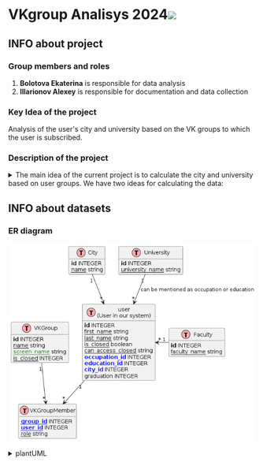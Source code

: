 # VKgroup Analisys 2024<img src="https://github.com/blackcater/blackcater/raw/main/images/Hi.gif" height="32"/></h1>
## INFO about project

### Group members and roles
1. **Bolotova Ekaterina** is responsible for data analysis
2. **Illarionov Alexey** is responsible for documentation and data collection

### Key Idea of the project
Analysis of the user's city and university based on the VK groups to which the user is subscribed.

### Description  of the project
<details>
  <summary>The main idea of the current project is to calculate the city and university based on user groups. We have two ideas for calculating the data:</summary>
    <ol>
      <li>
Set the central groups manually and go from them. That is, we identify those groups that, with a relatively high probability, may indicate that the user belongs to a particular city/university. Next, we collect user groups and find intersections, thereby defining a set of groups, participation in which increases the likelihood that the user belongs to a particular city/university.
      </li>
      <li>
Find the group data automatically by determining the concentration of users with a particular profile characteristic in the group. And then, after determining the main groups, go further along the first step.
Next, it is planned to compare the results obtained. We can also compare it with real user data (despite the fact that this information is not recorded at all, we can find out from a sufficient number of users) In fact, this approach is just an example that can be reused for other tasks, for example, to determine which political force the current user belongs to or which genre of music he prefers, and so on.
      </li>
    </ol>
</details>

## INFO about datasets

### ER diagram

![sql_sheme](ERdiagram.png)

<details>
<summary>plantUML</summary>
  
```plantUML
@startuml

!define Table(name,desc) class name as "desc" << (T,#FFAAAA) >>
!define primary_key(x) <b>x</b>
!define foreign_key(x) <color:blue><b>x</b></color>
!define unique(x) <color:green>x</color>
!define not_null(x) <u>x</u>
hide methods
hide stereotypes


Table(user, "user\n(User in our system)") {
  primary_key(id) INTEGER
  not_null(first_name) string
  not_null(last_name) string
  not_null(is_closed) boolean
  not_null(can_access_closed) string
  foreign_key(occupation_id) INTEGER
  foreign_key(education_id) INTEGER
  foreign_key(city_id) INTEGER
  graduation INTEGER
}

Table(VKGroup, "VKGroup") {
  primary_key(id) INTEGER
  not_null(name) string
  not_null(unique(screen_name)) string
  not_null(is_closed) INTEGER
}

Table(VKGroupMember, "VKGroupMember") {
  not_null(foreign_key(group_id)) INTEGER
  not_null(foreign_key(user_id)) INTEGER
  not_null(role) string
}

Table(City, "City") {
  primary_key(id) INTEGER
  not_null(name) string
}

Table(University, "University") {
  primary_key(id) INTEGER
  not_null(university_name) string
}

Table(Faculty , "Faculty") {
  primary_key(id) INTEGER
  not_null(faculty_name) string
}


user "1" --> "*" VKGroupMember
VKGroup "1" --> "*" VKGroupMember
City "1" --> "*" user
University "1" --> "*" user : "can be mentioned as occupation or education"
Faculty "1" -left-> "*" user

@enduml
```
</details>
